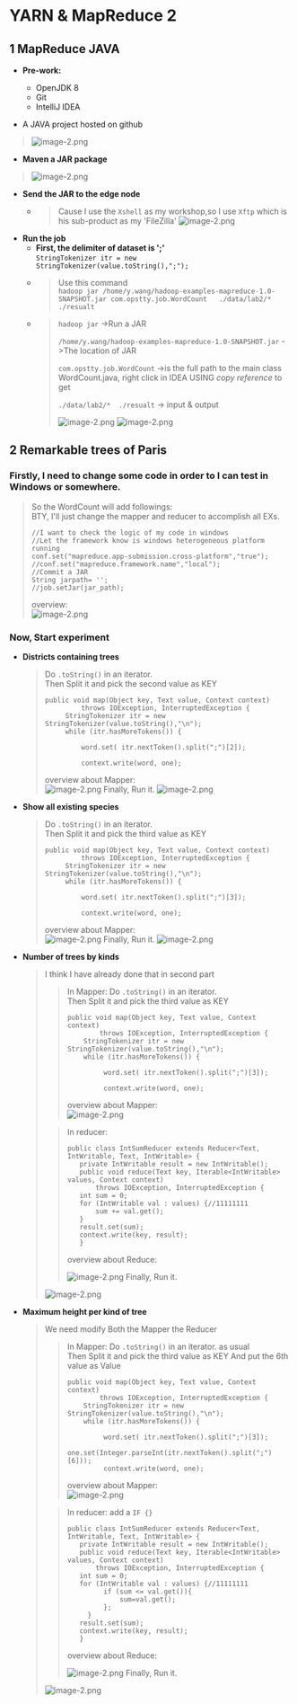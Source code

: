 # YARN & MapReduce 2
## 1 MapReduce JAVA
+ **Pre-work:**
  + OpenJDK 8
  + Git
  + IntelliJ IDEA  
  

+ A JAVA project hosted on github    
> ![image-2.png](https://raw.githubusercontent.com/ye-WANG-Efrei/img_house/main/Framework/Java_MR/1.1.png)

+ **Maven a JAR package**  

> ![image-2.png](https://raw.githubusercontent.com/ye-WANG-Efrei/img_house/main/Framework/Java_MR/1.2.png)
+ **Send the JAR to the edge node**
  + >Cause I use the `Xshell` as my workshop,so I use `Xftp` which is his sub-product as my 'FileZilla'
    ![image-2.png](https://raw.githubusercontent.com/ye-WANG-Efrei/img_house/main/Framework/Java_MR/1.3.png)
+ **Run the job** 
  +  **First, the delimiter of dataset is ';'**  
    `StringTokenizer itr = new StringTokenizer(value.toString(),";");`
  + >Use this command   
    `hadoop jar /home/y.wang/hadoop-examples-mapreduce-1.0-SNAPSHOT.jar com.opstty.job.WordCount   ./data/lab2/*  ./resualt`  
  + >`hadoop jar` ->Run a JAR  
    > 
    > `/home/y.wang/hadoop-examples-mapreduce-1.0-SNAPSHOT.jar` ->The location of JAR  
    > 
    > `com.opstty.job.WordCount` ->is the full path to the main class WordCount.java, right click in IDEA USING *copy reference* to get  
    >
    > `./data/lab2/*  ./resualt`   -> input & output
    > 
    > ![image-2.png](https://raw.githubusercontent.com/ye-WANG-Efrei/img_house/main/Framework/Java_MR/1.4.png)
    > ![image-2.png](https://raw.githubusercontent.com/ye-WANG-Efrei/img_house/main/Framework/Java_MR/1.5.png)
## 2 Remarkable trees of Paris  
  
### **Firstly, I need to change some code in order to I can test in Windows or somewhere.**  
  >So the WordCount will add followings:  
  > BTY, I'll just change the mapper and reducer to accomplish all EXs.  
  >```
  >//I want to check the logic of my code in windows
  >//Let the framework know is windows heterogeneous platform running
  >conf.set("mapreduce.app-submission.cross-platform","true");
  >//conf.set("mapreduce.framework.name","local");
  >//Commit a JAR
  >String jarpath= '';
  >//job.setJar(jar_path);
  > ```
  >overview:  
  > ![image-2.png](https://raw.githubusercontent.com/ye-WANG-Efrei/img_house/main/Framework/Java_MR/1.4.png)  
 



### **Now, Start experiment**  
  
+ **Districts containing trees**  
  >Do `.toString()` in an iterator.     
  > Then Split it and pick the second value as KEY  
  > ``` 
  > public void map(Object key, Text value, Context context)
  >          throws IOException, InterruptedException {
  >      StringTokenizer itr = new StringTokenizer(value.toString(),"\n");
  >      while (itr.hasMoreTokens()) {
  >
  >          word.set( itr.nextToken().split(";")[2]);
  >
  >          context.write(word, one);
  > ```  
  >  
  > overview about Mapper:  
  > ![image-2.png](https://raw.githubusercontent.com/ye-WANG-Efrei/img_house/main/Framework/Java_MR/2.3.0.png)
  > Finally, Run it.
  > ![image-2.png](https://raw.githubusercontent.com/ye-WANG-Efrei/img_house/main/Framework/Java_MR/2.2.png)  
  >   

+ **Show all existing species**
  >Do `.toString()` in an iterator.     
  > Then Split it and pick the third value as KEY
  > ``` 
  > public void map(Object key, Text value, Context context)
  >          throws IOException, InterruptedException {
  >      StringTokenizer itr = new StringTokenizer(value.toString(),"\n");
  >      while (itr.hasMoreTokens()) {
  >
  >          word.set( itr.nextToken().split(";")[3]);
  >
  >          context.write(word, one);
  > ```  
  > overview about Mapper:  
  > ![image-2.png](https://raw.githubusercontent.com/ye-WANG-Efrei/img_house/main/Framework/Java_MR/2.2.0.png)
  > Finally, Run it.
  > ![image-2.png](https://raw.githubusercontent.com/ye-WANG-Efrei/img_house/main/Framework/Java_MR/2.3.png)
+ **Number of trees by kinds**
  >I think I have already done that in second part
  >>In Mapper:
  >>Do `.toString()` in an iterator.     
  >>Then Split it and pick the third value as KEY
  >>``` 
  >>public void map(Object key, Text value, Context context)
  >>         throws IOException, InterruptedException {
  >>     StringTokenizer itr = new StringTokenizer(value.toString(),"\n");
  >>     while (itr.hasMoreTokens()) {
  >>
  >>          word.set( itr.nextToken().split(";")[3]);
  >>
  >>          context.write(word, one);
  >> ```  
  >> overview about Mapper:  
  >> ![image-2.png](https://raw.githubusercontent.com/ye-WANG-Efrei/img_house/main/Framework/Java_MR/2.2.0.png)
  >
  >>In reducer:  
  >>
  >>```
  >>public class IntSumReducer extends Reducer<Text, IntWritable, Text, IntWritable> {
  >>    private IntWritable result = new IntWritable();
  >>    public void reduce(Text key, Iterable<IntWritable> values, Context context)
  >>        throws IOException, InterruptedException {
  >>    int sum = 0;
  >>    for (IntWritable val : values) {//11111111
  >>        sum += val.get();
  >>    }
  >>    result.set(sum);
  >>    context.write(key, result);
  >>    }
  >>
  >>```
  >> overview about Reduce:  
  >>
  >> ![image-2.png](https://raw.githubusercontent.com/ye-WANG-Efrei/img_house/main/Framework/Java_MR/2.2.1.png)
  > Finally, Run it.  
  > 
  > ![image-2.png](https://raw.githubusercontent.com/ye-WANG-Efrei/img_house/main/Framework/Java_MR/2.3.png)

+ **Maximum height per kind of tree**
  >We need modify Both the Mapper the Reducer
  >>In Mapper:
  >>Do `.toString()` in an iterator.  as usual   
  >>Then Split it and pick the third value as KEY
  >>And put the 6th value as Value
  >>``` 
  >>public void map(Object key, Text value, Context context)
  >>         throws IOException, InterruptedException {
  >>     StringTokenizer itr = new StringTokenizer(value.toString(),"\n");
  >>     while (itr.hasMoreTokens()) {
  >>
  >>          word.set( itr.nextToken().split(";")[3]);
  >>          one.set(Integer.parseInt(itr.nextToken().split(";")[6]));
  >>          context.write(word, one);
  >> ```  
  >> overview about Mapper:  
  >> ![image-2.png](https://raw.githubusercontent.com/ye-WANG-Efrei/img_house/main/Framework/Java_MR/2.5.png)
  >
  >>In reducer:
  >>add a `IF {}`
  >>```
  >>public class IntSumReducer extends Reducer<Text, IntWritable, Text, IntWritable> {
  >>    private IntWritable result = new IntWritable();
  >>    public void reduce(Text key, Iterable<IntWritable> values, Context context)
  >>        throws IOException, InterruptedException {
  >>    int sum = 0;
  >>    for (IntWritable val : values) {//11111111
  >>          if (sum <= val.get()){
  >>              sum=val.get();
  >>          };
  >>      }
  >>    result.set(sum);
  >>    context.write(key, result);
  >>    }
  >>
  >>```
  >> overview about Reduce:
  >>
  >> ![image-2.png](https://raw.githubusercontent.com/ye-WANG-Efrei/img_house/main/Framework/Java_MR/2.4.png)
  > Finally, Run it.
  >
  > ![image-2.png](https://raw.githubusercontent.com/ye-WANG-Efrei/img_house/main/Framework/Java_MR/1.4.png)
  


